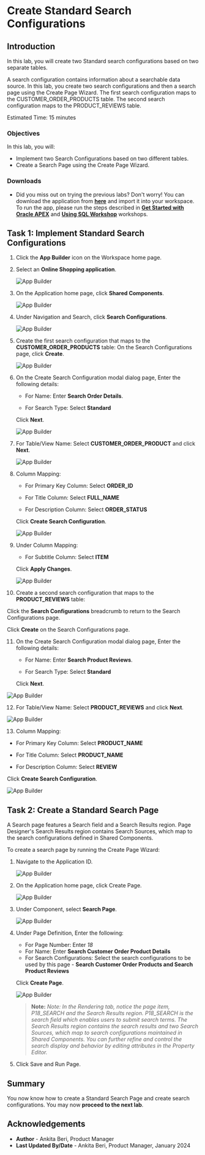 # Create Standard Search Configurations

## Introduction
In this lab, you will create two Standard search configurations based on two separate tables.

A search configuration contains information about a searchable data source. In this lab, you create two search configurations and then a search page using the Create Page Wizard. The first search configuration maps to the CUSTOMER_ORDER_PRODUCTS table. The second search configuration maps to the PRODUCT_REVIEWS table.

Estimated Time: 15 minutes

### Objectives
In this lab, you will:
- Implement two Search Configurations based on two different tables.
- Create a Search Page using the Create Page Wizard.

### Downloads

- Did you miss out on trying the previous labs? Don't worry! You can download the application from **[here](files/online-shopping-cart-8.sql)** and import it into your workspace. To run the app, please run the steps described in **[Get Started with Oracle APEX](https://apexapps.oracle.com/pls/apex/r/dbpm/livelabs/run-workshop?p210_wid=3509)** and **[Using SQL Workshop](https://apexapps.oracle.com/pls/apex/r/dbpm/livelabs/run-workshop?p210_wid=3524)** workshops.

## Task 1: Implement Standard Search Configurations

1. Click the **App Builder** icon on the Workspace home page.

2. Select an **Online Shopping application**.

    ![App Builder](images/click-online-shopping.png " ")

3. On the Application home page, click **Shared Components**.

    ![App Builder](images/sc-shared-comps.png " ")   

4. Under Navigation and Search, click **Search Configurations**.

    ![App Builder](images/search-configurations.png " ")

5. Create the first search configuration that maps to the **CUSTOMER_ORDER_PRODUCTS** table: On the Search Configurations page, click **Create**.

    ![App Builder](images/create-search-configurations.png " ")

6. On the Create Search Configuration modal dialog page, Enter the following details:

    - For Name: Enter **Search Order Details**.

    - For Search Type: Select **Standard**

    Click **Next**.

   ![App Builder](images/search-conf1.png " ")

7. For Table/View Name: Select **CUSTOMER_ORDER_PRODUCT** and click **Next**.

   ![App Builder](images/search-conf2.png " ")

8. Column Mapping:

   - For Primary Key Column: Select **ORDER\_ID**

   - For Title Column: Select **FULL\_NAME**

   - For Description Column: Select **ORDER\_STATUS**

   Click **Create Search Configuration**.

   ![App Builder](images/search-conf3.png " ")

9. Under Column Mapping:

   - For Subtitle Column: Select **ITEM**

   Click **Apply Changes**.

   ![App Builder](images/column-mapping.png " ")

10. Create a second search configuration that maps to the **PRODUCT_REVIEWS** table:

  Click the **Search Configurations** breadcrumb to return to the Search Configurations page.

  Click **Create** on the Search Configurations page.

11. On the Create Search Configuration modal dialog page, Enter the following details:

    - For Name: Enter **Search Product Reviews**.

    - For Search Type: Select **Standard**

    Click **Next**.

   ![App Builder](images/2-search-conf1.png " ")

12. For Table/View Name: Select **PRODUCT_REVIEWS** and click **Next**.

   ![App Builder](images/2-search-conf2.png " ")

13. Column Mapping:

   - For Primary Key Column: Select **PRODUCT\_NAME**

   - For Title Column: Select **PRODUCT\_NAME**

   - For Description Column: Select **REVIEW**

   Click **Create Search Configuration**.

   ![App Builder](images/2-search-conf3.png " ")

## Task 2: Create a Standard Search Page
A Search page features a Search field and a Search Results region. Page Designer's Search Results region contains Search Sources, which map to the search configurations defined in Shared Components.

To create a search page by running the Create Page Wizard:

1. Navigate to the Application ID.

    ![App Builder](images/app-id-sc.png " ")

2. On the Application home page, click Create Page.

    ![App Builder](images/create-page-sc.png " ")

3. Under Component, select **Search Page**.

    ![App Builder](images/select-search-page.png " ")

4. Under Page Definition, Enter the following:
    - For Page Number: Enter *18*
    - For Name: Enter **Search Customer Order Product Details**
    - For Search Configurations: Select the search configurations to be used by this page - **Search Customer Order Products and Search Product Reviews**

    Click **Create Page**.

    ![App Builder](images/select-seach-conf.png " ")

    > **Note:** _Note: In the Rendering tab, notice the page item, P18_SEARCH and the Search Results region. P18_SEARCH is the search field which enables users to submit search terms. The Search Results region contains the search results and two Search Sources, which map to search configurations maintained in Shared Components. You can further refine and control the search display and behavior by editing attributes in the Property Editor._

5. Click Save and Run Page.

## Summary
You now know how to create a Standard Search Page and create search configurations. You may now **proceed to the next lab**.

## Acknowledgements
- **Author** - Ankita Beri, Product Manager
- **Last Updated By/Date** - Ankita Beri, Product Manager, January 2024

